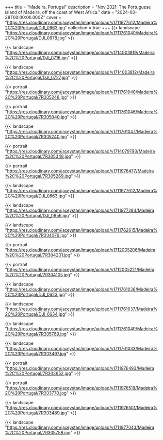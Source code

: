+++
title = "Madeira, Portugal"
description = "Nov 2021: The Portuguese island of Madeira, off the coast of West Africa."
date = "2024-03-28T00:00:00.000Z"
cover = "https://res.cloudinary.com/jaceystan/image/upload/v1711977612/Madeira%2C%20Portugal/DJI_0663.jpg"
collection = true
+++
{{< landscape "https://res.cloudinary.com/jaceystan/image/upload/v1711761040/Madeira%2C%20Portugal/DJI_0678.jpg" >}}

{{< landscape "https://res.cloudinary.com/jaceystan/image/upload/v1714003819/Madeira%2C%20Portugal/DJI_0716.jpg" >}}

{{< landscape "https://res.cloudinary.com/jaceystan/image/upload/v1714003812/Madeira%2C%20Portugal/DJI_0727.jpg" >}}

{{< portrait "https://res.cloudinary.com/jaceystan/image/upload/v1711761048/Madeira%2C%20Portugal/7R305248.jpg" >}}

{{< portrait "https://res.cloudinary.com/jaceystan/image/upload/v1711761046/Madeira%2C%20Portugal/7R305040.jpg" >}}

{{< landscape "https://res.cloudinary.com/jaceystan/image/upload/v1711761047/Madeira%2C%20Portugal/7R305240.jpg" >}}

{{< portrait "https://res.cloudinary.com/jaceystan/image/upload/v1714079793/Madeira%2C%20Portugal/7R305348.jpg" >}}

{{< portrait "https://res.cloudinary.com/jaceystan/image/upload/v1711976477/Madeira%2C%20Portugal/7R305269.jpg" >}}

{{< landscape "https://res.cloudinary.com/jaceystan/image/upload/v1711977612/Madeira%2C%20Portugal/DJI_0663.jpg" >}}

{{< landscape "https://res.cloudinary.com/jaceystan/image/upload/v1711977284/Madeira%2C%20Portugal/DJI_0656.jpg" >}}

{{< landscape "https://res.cloudinary.com/jaceystan/image/upload/v1711762615/Madeira%2C%20Portugal/7R304079.jpg" >}}

{{< portrait "https://res.cloudinary.com/jaceystan/image/upload/v1712005206/Madeira%2C%20Portugal/7R304201.jpg" >}}

{{< portrait "https://res.cloudinary.com/jaceystan/image/upload/v1712005221/Madeira%2C%20Portugal/7R304105.jpg" >}}

{{< landscape "https://res.cloudinary.com/jaceystan/image/upload/v1711761036/Madeira%2C%20Portugal/DJI_0623.jpg" >}}

{{< landscape "https://res.cloudinary.com/jaceystan/image/upload/v1711761037/Madeira%2C%20Portugal/DJI_0634.jpg" >}}

{{< landscape "https://res.cloudinary.com/jaceystan/image/upload/v1711761049/Madeira%2C%20Portugal/7R305769.jpg" >}}

{{< landscape "https://res.cloudinary.com/jaceystan/image/upload/v1711761033/Madeira%2C%20Portugal/7R303497.jpg" >}}

{{< portrait "https://res.cloudinary.com/jaceystan/image/upload/v1711976493/Madeira%2C%20Portugal/7R303652.jpg" >}}

{{< portrait "https://res.cloudinary.com/jaceystan/image/upload/v1711976518/Madeira%2C%20Portugal/7R303770.jpg" >}}

{{< landscape "https://res.cloudinary.com/jaceystan/image/upload/v1711976501/Madeira%2C%20Portugal/7R303489.jpg" >}}

{{< landscape "https://res.cloudinary.com/jaceystan/image/upload/v1711977043/Madeira%2C%20Portugal/7R305759.jpg" >}}
